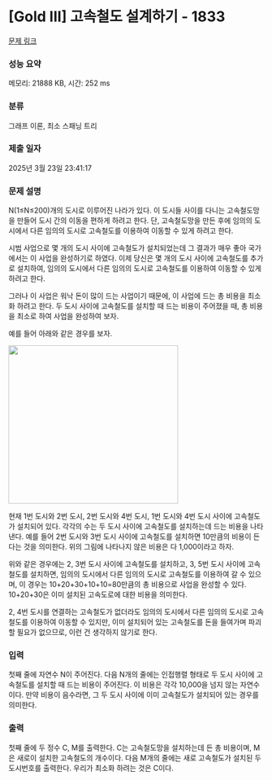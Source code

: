 # [Gold III] 고속철도 설계하기 - 1833 

[문제 링크](https://www.acmicpc.net/problem/1833) 

### 성능 요약

메모리: 21888 KB, 시간: 252 ms

### 분류

그래프 이론, 최소 스패닝 트리

### 제출 일자

2025년 3월 23일 23:41:17

### 문제 설명

<p>N(1≤N≤200)개의 도시로 이루어진 나라가 있다. 이 도시들 사이를 다니는 고속철도망을 만들어 도시 간의 이동을 편하게 하려고 한다. 단, 고속철도망을 만든 후에 임의의 도시에서 다른 임의의 도시로 고속철도를 이용하여 이동할 수 있게 하려고 한다.</p>

<p>시범 사업으로 몇 개의 도시 사이에 고속철도가 설치되었는데 그 결과가 매우 좋아 국가에서는 이 사업을 완성하기로 하였다. 이제 당신은 몇 개의 도시 사이에 고속철도를 추가로 설치하여, 임의의 도시에서 다른 임의의 도시로 고속철도를 이용하여 이동할 수 있게 하려고 한다.</p>

<p>그러나 이 사업은 워낙 돈이 많이 드는 사업이기 때문에, 이 사업에 드는 총 비용을 최소화 하려고 한다. 두 도시 사이에 고속철도를 설치할 때 드는 비용이 주어졌을 때, 총 비용을 최소로 하여 사업을 완성하여 보자.</p>

<p>예를 들어 아래와 같은 경우를 보자.</p>

<p><img alt="" height="311" src="https://www.acmicpc.net/JudgeOnline/upload/201006/Screen%20shot%202010-06-11%20at%204_43_35%20PM.png" width="334"></p>

<p>현재 1번 도시와 2번 도시, 2번 도시와 4번 도시, 1번 도시와 4번 도시 사이에 고속철도가 설치되어 있다. 각각의 수는 두 도시 사이에 고속철도를 설치하는데 드는 비용을 나타낸다. 예를 들어 2번 도시와 3번 도시 사이에 고속철도를 설치하면 10만큼의 비용이 든다는 것을 의미한다. 위의 그림에 나타나지 않은 비용은 다 1,000이라고 하자.</p>

<p>위와 같은 경우에는 2, 3번 도시 사이에 고속철도를 설치하고, 3, 5번 도시 사이에 고속철도를 설치하면, 임의의 도시에서 다른 임의의 도시로 고속철도를 이용하여 갈 수 있으며, 이 경우는 10+20+30+10+10=80만큼의 총 비용으로 사업을 완성할 수 있다. 10+20+30은 이미 설치된 고속도로에 대한 비용을 의미한다.</p>

<p>2, 4번 도시를 연결하는 고속철도가 없더라도 임의의 도시에서 다른 임의의 도시로 고속철도를 이용하여 이동할 수 있지만, 이미 설치되어 있는 고속철도를 돈을 들여가며 파괴할 필요가 없으므로, 이런 건 생각하지 않기로 한다.</p>

### 입력 

 <p>첫째 줄에 자연수 N이 주어진다. 다음 N개의 줄에는 인접행렬 형태로 두 도시 사이에 고속철도를 설치할 때 드는 비용이 주어진다. 이 비용은 각각 10,000을 넘지 않는 자연수이다. 만약 비용이 음수라면, 그 두 도시 사이에 이미 고속철도가 설치되어 있는 경우를 의미한다.</p>

### 출력 

 <p>첫째 줄에 두 정수 C, M를 출력한다. C는 고속철도망을 설치하는데 든 총 비용이며, M은 새로이 설치한 고속철도의 개수이다. 다음 M개의 줄에는 새로 고속철도가 설치된 두 도시번호를 출력한다. 우리가 최소화 하려는 것은 C이다.</p>

